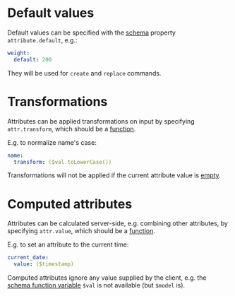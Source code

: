 # Default values

Default values can be specified with the [schema](schema.md) property
`attribute.default`, e.g.:

```yml
weight:
  default: 200
```

They will be used for `create` and `replace` commands.

# Transformations

Attributes can be applied transformations on input by specifying
`attr.transform`, which should be a [function](functions.md).

E.g. to normalize name's case:

```yml
name:
  transform: ($val.toLowerCase())
```

Transformations will not be applied if the current attribute value is
[empty](models.md#empty-values).

# Computed attributes

Attributes can be calculated server-side, e.g. combining other attributes,
by specifying `attr.value`, which should be a [function](functions.md).

E.g. to set an attribute to the current time:

```yml
current_date:
  value: ($timestamp)
```

Computed attributes ignore any value supplied by the client, e.g. the
[schema function variable](functions.md#schema-function-variables) `$val` is not
available (but `$model` is).
